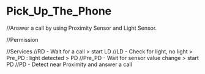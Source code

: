 # Pick_Up_The_Phone
//Answer a call by using Proximity Sensor and Light Sensor.

//Permission 
<uses-permission android:name="android.permission.READ_PHONE_STATE" />
<uses-permission android:name="android.permission.RECEIVE_BOOT_COMPLETED" />

//Services
//RD - Wait for a call > start LD
//LD - Check for light, no light > Pre_PD : light detected > PD
//Pre_PD - Wait for sensor value change > start PD
//PD - Detect near Proximity and answer a call
